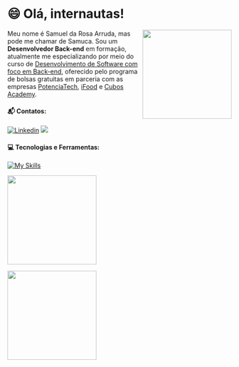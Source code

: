 # :smile: Olá, internautas!
<img src="https://avatars.githubusercontent.com/u/98216573?s=400&u=234500ba7295c163749c2589c596a71638c49bc8&v=4" width="200px" align="right"><p>
Meu nome é Samuel da Rosa Arruda, mas pode me chamar de Samuca. Sou um **Desenvolvedor Back-end** em formação, atualmente me especializando por meio do curso de <a href='https://www.cubos.academy/lp/1000bolsasifood'>Desenvolvimento de Software com foco em Back-end</a>, oferecido pelo programa de bolsas gratuitas em parceria com as empresas <a href='https://potenciatech.com.br'>PotenciaTech</a>, <a href='https://www.ifood.com.br/'>iFood</a> e <a href='https://cubos.academy/'>Cubos Academy</a>. 
#### :mailbox_with_mail: Contatos:
[![Linkedin](https://img.shields.io/badge/LinkedIn-0077B5?style=for-the-badge&logo=linkedin&logoColor=white)](https://www.linkedin.com/in/samuel-da-rosa-arruda-1b3676201/)
<a href="mailto:arrudarosasamuel@gmail.com">
<img src="https://img.shields.io/badge/Gmail-c71610?style=for-the-badge&logo=gmail&logoColor=white" />
</a>



#### :computer: Tecnologias e Ferramentas:

[![My Skills](https://skillicons.dev/icons?i=js,nodejs,vscode,git,github)](https://skillicons.dev)<p>
<a href="https://github.com/samuelrosaarruda?tab=repositories">
  <img height=200 align="center" src="https://github-readme-stats.vercel.app/api/top-langs?username=samuelrosaarruda&layout=compact&langs_count=8&card_width=320" />
</a><p>
<a href="[https://github.com/samuelrosaarruda?tab=repositories](https://github.com/samuelrosaarruda?tab=repositories)">
  <img height=200 align="center" src="https://github-readme-stats.vercel.app/api?username=samuelrosaarruda" />
</a>
